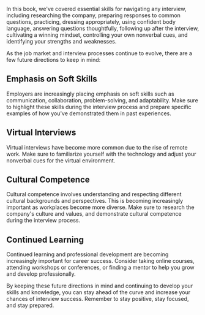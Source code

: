 
In this book, we've covered essential skills for navigating any interview, including researching the company, preparing responses to common questions, practicing, dressing appropriately, using confident body language, answering questions thoughtfully, following up after the interview, cultivating a winning mindset, controlling your own nonverbal cues, and identifying your strengths and weaknesses.

As the job market and interview processes continue to evolve, there are a few future directions to keep in mind:

Emphasis on Soft Skills
-----------------------

Employers are increasingly placing emphasis on soft skills such as communication, collaboration, problem-solving, and adaptability. Make sure to highlight these skills during the interview process and prepare specific examples of how you've demonstrated them in past experiences.

Virtual Interviews
------------------

Virtual interviews have become more common due to the rise of remote work. Make sure to familiarize yourself with the technology and adjust your nonverbal cues for the virtual environment.

Cultural Competence
-------------------

Cultural competence involves understanding and respecting different cultural backgrounds and perspectives. This is becoming increasingly important as workplaces become more diverse. Make sure to research the company's culture and values, and demonstrate cultural competence during the interview process.

Continued Learning
------------------

Continued learning and professional development are becoming increasingly important for career success. Consider taking online courses, attending workshops or conferences, or finding a mentor to help you grow and develop professionally.

By keeping these future directions in mind and continuing to develop your skills and knowledge, you can stay ahead of the curve and increase your chances of interview success. Remember to stay positive, stay focused, and stay prepared.
